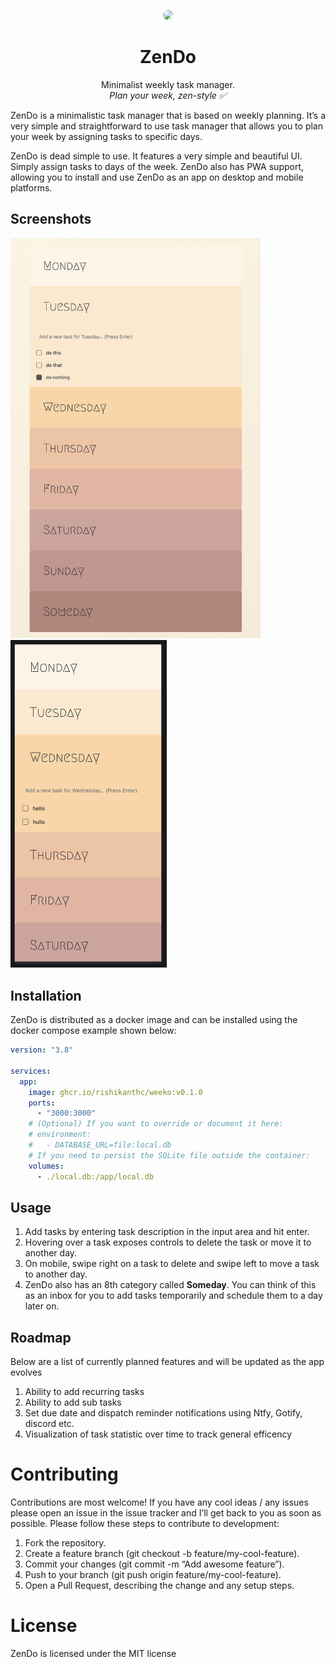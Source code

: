 <p align="center">
  <img src="https://raw.githubusercontent.com/rishikanthc/zendo/main/static/icon-96x96.png" width="96" style="border-radius: 50%; alt="Logo"/>
</p>
<h1 align="center">ZenDo</h1>
<p align="center">
  Minimalist weekly task manager.<br>
  <i>Plan your week, zen-style ✅</i>
</p>

ZenDo is a minimalistic task manager that is based on weekly planning. It’s a very simple and straightforward to use task manager that allows you to plan your week by assigning tasks to specific days.

ZenDo is dead simple to use. It features a very simple and beautiful UI. Simply assign tasks to days of the week. ZenDo also has PWA support, allowing you to install and use ZenDo as an app on desktop and mobile platforms.

## Screenshots

<img src="screenshots/zendo.png" alt="Zendo" width="400">
<img src="screenshots/zendo-mobile.png" alt="Zendo Mobile" width="250">

## Installation

ZenDo is distributed as a docker image and can be installed using the docker compose example shown below:

````yaml
version: "3.8"

services:
  app:
    image: ghcr.io/rishikanthc/weeko:v0.1.0
    ports:
      - "3000:3000"
    # (Optional) If you want to override or document it here:
    # environment:
    #   - DATABASE_URL=file:local.db
    # If you need to persist the SQLite file outside the container:
    volumes:
      - ./local.db:/app/local.db


````

## Usage

1. Add tasks by entering task description in the input area and hit enter.
1. Hovering over a task exposes controls to delete the task or move it to another day.
1. On mobile, swipe right on a task to delete and swipe left to move a task to another day.
1. ZenDo also has an 8th category called **Someday**. You can think of this as an inbox for you to add tasks temporarily and schedule them to a day later on.

## Roadmap

Below are a list of currently planned features and will be updated as the app evolves

1. Ability to add recurring tasks
1. Ability to add sub tasks
1. Set due date and dispatch reminder notifications using Ntfy, Gotify, discord etc.
1. Visualization of task statistic over time to track general efficency

# Contributing

Contributions are most welcome!
If you have any cool ideas /  any issues please open an
issue in the issue tracker and I’ll get back to you as soon as possible.
Please follow these steps to contribute to development:

1. Fork the repository.
1. Create a feature branch (git checkout -b feature/my-cool-feature).
1. Commit your changes (git commit -m “Add awesome feature”).
1. Push to your branch (git push origin feature/my-cool-feature).
1. Open a Pull Request, describing the change and any setup steps.

# License

ZenDo is licensed under the MIT license

